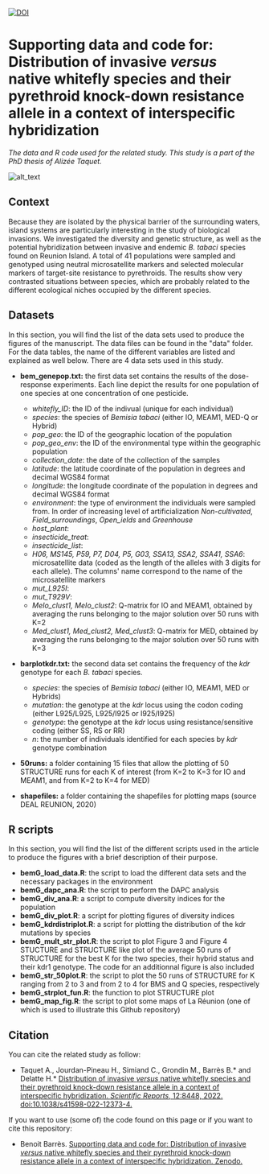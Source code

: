 [![DOI](https://zenodo.org/badge/240797439.svg)](https://zenodo.org/badge/latestdoi/240797439)

# Supporting data and code for: Distribution of invasive *versus* native whitefly species and their pyrethroid knock-down resistance allele in a context of interspecific hybridization

*The data and R code used for the related study. This study is a part of the PhD thesis of Alizée Taquet.*

![alt_text](https://am3pap005files.storage.live.com/y4mLAUTj_dFHf9lTTOqNQUOcfotjPFDX-sTivwhbD9sfyuCOipemF_KtXczK-fLqGRmdicIWShqNNEYshw0UZcd4W-apRHqMqlzxYi3RtTsJ-jnC9wGlLHnepU1QG5z0mUmcTT6F4w3TiSbcU20ByLo6MlUBIJ1MYuvtdl8FNGY3PUq3b3JzCSHnMs30TQsouIa?width=1584&height=588&cropmode=none)

## Context
Because they are isolated by the physical barrier of the surrounding waters, island systems are particularly interesting in the study of biological invasions. We investigated the diversity and genetic structure, as well as the potential hybridization between invasive and endemic *B. tabaci* species found on Reunion Island. A total of 41 populations were sampled and genotyped using neutral microsatellite markers and selected molecular markers of target-site resistance to pyrethroids. The results show very contrasted situations between species, which are probably related to the different ecological niches occupied by the different species. 

## Datasets
In this section, you will find the list of the data sets used to produce the figures of the manuscript. The data files can be found in the "data" folder. For the data tables, the name of the different variables are listed and explained as well below. There are 4 data sets used in this study.  
 
+ **bem_genepop.txt:** the first data set contains the results of the dose-response experiments. Each line depict the results for one population of one species at one concentration of one pesticide.
  + *whitefly_ID*: the ID of the indivual (unique for each individual)
  + *species*: the species of *Bemisia tabaci* (either IO, MEAM1, MED-Q or Hybrid)
  + *pop_geo*: the ID of the geographic location of the population
  + *pop_geo_env*: the ID of the environmental type within the geographic population
  + *collection_date*: the date of the collection of the samples
  + *latitude*: the latitude coordinate of the population in degrees and decimal WGS84 format
  + *longitude*: the longitude coordinate of the population in degrees and decimal WGS84 format
  + *environment*: the type of environment the individuals were sampled from. In order of increasing level of artificialization *Non-cultivated*, *Field_surroundings*, *Open_ields* and *Greenhouse*
  + *host_plant*:
  + *insecticide_treat*:
  + *insecticide_list*:
  + *H06, MS145, P59, P7, D04, P5, G03, SSA13, SSA2, SSA41, SSA6*: microsatellite data (coded as the length of the alleles with 3 digits for each allele). The columns' name correspond to the name of the microsatellite markers
  + *mut_L925I*:
  + *mut_T929V*:
  + *MeIo_clust1,	MeIo_clust2*: Q-matrix for IO and MEAM1, obtained by averaging the runs belonging to the major solution over 50 runs with K=2
  + *Med_clust1, Med_clust2,	Med_clust3*: Q-matrix for MED, obtained by averaging the runs belonging to the major solution over 50 runs with K=3

+ **barplotkdr.txt:** the second data set contains the frequency of the *kdr* genotype for each *B. tabaci* species. 
  + *species*: the species of *Bemisia tabaci* (either IO, MEAM1, MED or Hybrids)
  + *mutation*: the genotype at the *kdr* locus using the codon coding (either L925/L925, L925/I925 or I925/I925)
  + *genotype*: the genotype at the *kdr* locus using resistance/sensitive coding (either SS, RS or RR)
  + *n*: the number of individuals identified for each species by *kdr* genotype combination

+ **50runs:** a folder containing 15 files that allow the plotting of 50 STRUCTURE runs for each K of interest (from K=2 to K=3 for IO and MEAM1, and from K=2 to K=4 for MED)

+ **shapefiles:** a folder containing the shapefiles for plotting maps (source DEAL REUNION, 2020)


## R scripts
In this section, you will find the list of the different scripts used in the article to produce the figures with a brief description of their purpose.

+ **bemG_load_data.R**: the script to load the different data sets and the necessary packages in the environment
+ **bemG_dapc_ana.R**: the script to perform the DAPC analysis
+ **bemG_div_ana.R**: a script to compute diversity indices for the population
+ **bemG_div_plot.R**: a script for plotting figures of diversity indices
+ **bemG_kdrdistriplot.R**: a script for plotting the distribution of the kdr mutations by species
+ **bemG_mult_str_plot.R**: the script to plot Figure 3 and Figure 4 STUCTURE and STRUCTURE like plot of the average 50 runs of STRUCTURE for the best K for the two species, their hybrid status and their kdr1 genotype. The code for an additionnal figure is also included
+ **bemG_str_50plot.R**: the script to plot the 50 runs of STRUCTURE for K ranging from 2 to 3 and from 2 to 4 for BMS and Q species, respectively
+ **bemG_strplot_fun.R**: the function to plot STRUCTURE plot
+ **bemG_map_fig.R**: the script to plot some maps of La Réunion (one of which is used to illustrate this Github repository)


## Citation
You can cite the related study as follow: 
+ Taquet A., Jourdan-Pineau H., Simiand C., Grondin M., Barrès B.\* and Delatte H.\* [Distribution of invasive *versus* native whitefly species and their pyrethroid knock-down resistance allele in a context of interspecific hybridization. *Scientific Reports*, 12:8448, 2022. doi:10.1038/s41598-022-12373-4.](https://doi.org/10.1038/s41598-022-12373-4)

If you want to use (some of) the code found on this page or if you want to cite this repository: 
+ Benoit Barrès. [Supporting data and code for: Distribution of invasive *versus* native whitefly species and their pyrethroid knock-down resistance allele in a context of interspecific hybridization. Zenodo.](https://zenodo.org/badge/latestdoi/240797439)
